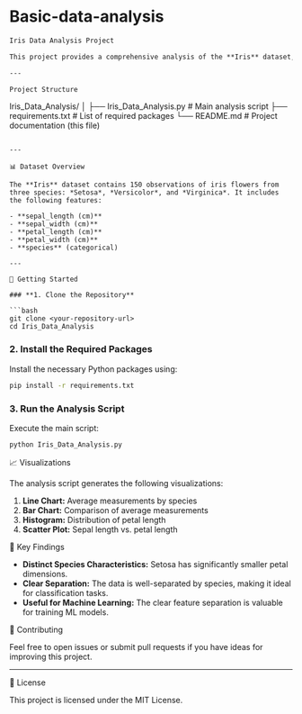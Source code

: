 # Basic-data-analysis

```markdown
Iris Data Analysis Project

This project provides a comprehensive analysis of the **Iris** dataset, a classic dataset for machine learning. The analysis includes data loading, exploration, statistical summaries, and various visualizations.

---

Project Structure

```

Iris\_Data\_Analysis/
│
├── Iris\_Data\_Analysis.py    # Main analysis script
├── requirements.txt         # List of required packages
└── README.md                # Project documentation (this file)

````

---

📊 Dataset Overview

The **Iris** dataset contains 150 observations of iris flowers from three species: *Setosa*, *Versicolor*, and *Virginica*. It includes the following features:

- **sepal_length (cm)**
- **sepal_width (cm)**
- **petal_length (cm)**
- **petal_width (cm)**
- **species** (categorical)

---

🚀 Getting Started

### **1. Clone the Repository**

```bash
git clone <your-repository-url>
cd Iris_Data_Analysis
````

### **2. Install the Required Packages**

Install the necessary Python packages using:

```bash
pip install -r requirements.txt
```

### **3. Run the Analysis Script**

Execute the main script:

```bash
python Iris_Data_Analysis.py
```



📈 Visualizations

The analysis script generates the following visualizations:

1. **Line Chart:** Average measurements by species
2. **Bar Chart:** Comparison of average measurements
3. **Histogram:** Distribution of petal length
4. **Scatter Plot:** Sepal length vs. petal length


📝 Key Findings

* **Distinct Species Characteristics:** Setosa has significantly smaller petal dimensions.
* **Clear Separation:** The data is well-separated by species, making it ideal for classification tasks.
* **Useful for Machine Learning:** The clear feature separation is valuable for training ML models.



🤝 Contributing

Feel free to open issues or submit pull requests if you have ideas for improving this project.

---

📄 License

This project is licensed under the MIT License.
